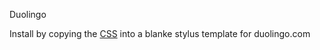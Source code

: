 Duolingo

Install by copying the [CSS](https://github.com/sonofactgnrd/Duolingo-Dark-Mode/blob/main/Duolingo-Dracula-Theme.css) into a blanke stylus template for duolingo.com
